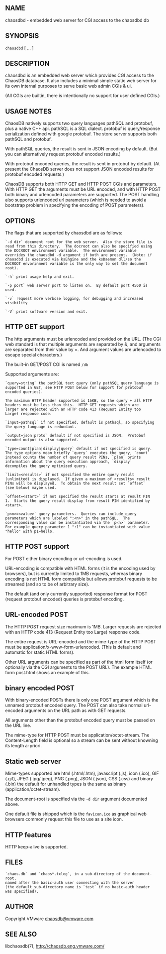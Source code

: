## NAME

chaosdbd - embedded web server for CGI access to the chaosdbd db

## SYNOPSIS

`chaosdbd` [ <options>... ]

## DESCRIPTION

chaosdbd is an embedded web server which provides CGI access to the
ChaosDB database.  It also includes a minimal simple static web server
for its own internal purposes to serve basic web admin CGIs & ui.

(All CGIs are builtin, there is intentionally no support for user defined
CGIs.)

## USAGE NOTES

ChaosDB natively supports two query languages pathSQL and protobuf, plus a
native C++ api.  pathSQL is a SQL dialect.  protobuf is query/response
serialization defined with google protobuf.  The store server supports both
pathSQL and protobuf.

With pathSQL queries, the result is sent in JSON encoding by default.  (But
you can alternatively request protobuf encoded results.)

With protobuf encoded queries, the result is sent in protobuf by
default.  (At present the ChaosDB server does not support JSON encoded
results for protobuf encoded requests.)

ChaosDB supports both HTTP GET and HTTP POST CGIs and parameters.  With HTTP
GET the arguments must be URL encoded, and with HTTP POST both binary and
urlencoded parameters are supported.  The POST handling also supports
urlencoded url parameters (which is needed to avoid a bootstrap problem in
specifying the encoding of POST parameters).  

## OPTIONS

The flags that are supported by chaosdbd are as follows:

    `-d dir` document root for the web server.  Also the store file is
    read from this directory.  The docroot can also be specified using
    the DOCROOT environment variable.  The environment variable
    overrides the chaosdbd -d argument if both are present.  (Note: if
    chaosdbd is executed via ksEngine and the ksDaemon dll/so the
    DOCROOT envorinment variable is the only way to set the document
    root).

    `-h` print usage help and exit.

    `-p port` web server port to listen on.  By default port 4560 is
    used.

    `-v` request more verbose logging, for debugging and increased
    visibility

    `-V` print software version and exit.

## HTTP GET support

The http arguments must be urlencoded and provided on the URL.  (The CGI web
standard is that multiple arguments are separated by &, and arguments are
separated from their value by =.  And argument values are urlencoded to
escape special characters.)

The built-in GET/POST CGI is named `/db`

Supported arguments are:

    `query=string` the pathSQL text query (only pathSQL query language is
    supported in GET, see HTTP POST below for support for protobuf
    encoded queries).

    The maximum HTTP header supported is 16KB, so the query + all HTTP
    headers must be less than this.  HTTP GET requests which are
    larger are rejected with an HTTP code 413 (Request Entity too
    Large) response code.

    `input=pathsql` if not specified, default is pathsql, so specifying
    the query language is redundant.

    `output=json|proto` default if not specified is JSON.  Protobuf
    encoded output is also supported.

    `type=count|plan|display|query` default if not specified is query.
    The type options mean briefly `query` executes the query, `count`
    instead counts the number of query result PINs, `plan` prints
    information about the query execution approach, `display`
    decompiles the query optimized query.

    `limit=<results>` if not specified the entire query result
    (unlimited) is displayed.  If given a maximum of <results> result
    PINs will be displayed.  To obtain the next result set `offset`
    (see below) maybe used.

    `offset=<start>` if not specified the result starts at result PIN
    1.  Starts the query result display from result PIN identified by
    <start>.

    `p<n>=<value>` query parameters.  Queries can include query
    parameters which are labeled ":<n>" in the pathSQL.  The
    corresponding value can be instantiated via the `p<n>` parameter.
    For example query parameter 1 ":1" can be instantiated with value
    "hello" with p1=hello.

## HTTP POST support

For POST either binary encoding or url-encoding is used.

URL-encoding is compatible with HTML forms (it is the encoding used by
browsers), but is currently limited to 1MB requests, whereas binary
encoding is not HTML form compatible but allows protobuf requests to
be streamed (and so to be of arbitrary size).

The default (and only currently supported) response format for
POST (request protobuf encoded) queries is protobuf encoding.

## URL-encoded POST

The HTTP POST request size maximum is 1MB.  Larger requests are rejected
with an HTTP code 413 (Request Entity too Large) response code.

The entire request is URL-encoded and the mime-type of the HTTP POST
must be application/x-www-form-urlencoded.  (This is default and
automatic for static HTML forms).

Other URL arguments can be specified as part of the html form itself
(or optionally via the CGI arguments to the POST URL).  The example
HTML form post.html shows an example of this.

## binary encoded POST

With binary-encoded POSTs there is only one POST argument which is the
unnamed protobuf encoded query.  The POST can also take normal
url-encoded arguments on the URL path as with GET requests.

All arguments other than the protobuf encoded query must be passed on
the URL line.

The mime-type for HTTP POST must be application/octet-stream.  The
Content-Length field is optional so a stream can be sent without knowning
its length a-priori.

## Static web server

Mime-types supported are html (.html/.htm), javascript (.js), icon
(.ico), GIF (.gif), JPEG (.jpg/.jpeg), PNG (.png), JSON (.json), CSS
(.css) and binary (.bin) the default for unhandled types is the same
as binary (application/octet-stream).

The document-root is specified via the `-d dir` argument documented above.

One default file is shipped which is the `favicon.ico` as graphical web
browsers commonly request this file to use as a site icon.

## HTTP features

HTTP keep-alive is supported.

## FILES

    `chaos.db` and `chaos*.txlog`, in a sub-directory of the document-root,
    named after the basic-auth user connecting with the server
    (the default sub-directory name is `test` if no basic-auth header
    was specified).

## AUTHOR

Copyright VMware <chaosdb@vmware.com>

## SEE ALSO

libchaosdb(7), http://chaosdb.eng.vmware.com/
